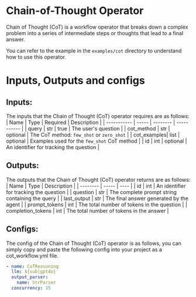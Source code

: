 # Chain-of-Thought Operator
Chain of Thought (CoT) is a workflow operator that breaks down a complex problem into a series of intermediate steps or thoughts that lead to a final answer.

You can refer to the example in the `examples/cot` directory to understand how to use this operator.

# Inputs, Outputs and configs

## Inputs:
The inputs that the Chain of Thought (CoT) operator requires are as follows:
| Name        | Type | Required | Description |
| ----------- | ----- | -------- | ----------- |
| query       | str   | true     | The user's question |
| cot_method  | str   | optional | The CoT method: `few_shot` or `zero_shot` |
| cot_examples| list  | optional | Examples used for the `few_shot` CoT method |
| id          | int   | optional | An identifier for tracking the question |

## Outputs:
The outputs that the Chain of Thought (CoT) operator returns are as follows:
| Name     | Type | Description |
| -------- | ----- | ---- |
| id | int |  An identifier for tracking the question |
| question | str |  The complete prompt string containing the query |
| last_output | str | The final answer generated by the agent |
| prompt_tokens | int | The total number of tokens in the question |
| completion_tokens | int | The total number of tokens in the answer |

## Configs:
The config of the Chain of Thought (CoT) operator is as follows, you can simply copy and paste the following config into your project as a cot_workflow.yml file.
```yml
- name: CoTReasoning
  llm: ${sub|gpt4o}
  output_parser: 
    name: StrParser
  concurrency: 15

```